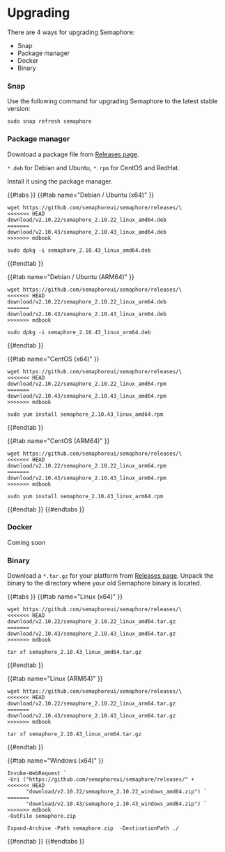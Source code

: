 # Upgrading

There are 4 ways for upgrading Semaphore:

* Snap
* Package manager
* Docker
* Binary

### Snap

Use the following command for upgrading Semaphore to the latest stable version:

```
sudo snap refresh semaphore
```

### Package manager

Download a package file from [Releases page](https://github.com/semaphoreui/semaphore/releases).

&#x20;`*.deb` for Debian and Ubuntu, `*.rpm` for CentOS and RedHat.&#x20;

Install it using the package manager.

{{#tabs }}
{{#tab name="Debian / Ubuntu (x64)" }}
```
wget https://github.com/semaphoreui/semaphore/releases/\
<<<<<<< HEAD
download/v2.10.22/semaphore_2.10.22_linux_amd64.deb
=======
download/v2.10.43/semaphore_2.10.43_linux_amd64.deb
>>>>>>> mdbook

sudo dpkg -i semaphore_2.10.43_linux_amd64.deb
```
{{#endtab }}

{{#tab name="Debian / Ubuntu (ARM64)" }}
```
wget https://github.com/semaphoreui/semaphore/releases/\
<<<<<<< HEAD
download/v2.10.22/semaphore_2.10.22_linux_arm64.deb
=======
download/v2.10.43/semaphore_2.10.43_linux_arm64.deb
>>>>>>> mdbook

sudo dpkg -i semaphore_2.10.43_linux_arm64.deb
```
{{#endtab }}

{{#tab name="CentOS (x64)" }}
```
wget https://github.com/semaphoreui/semaphore/releases/\
<<<<<<< HEAD
download/v2.10.22/semaphore_2.10.22_linux_amd64.rpm
=======
download/v2.10.43/semaphore_2.10.43_linux_amd64.rpm
>>>>>>> mdbook

sudo yum install semaphore_2.10.43_linux_amd64.rpm
```
{{#endtab }}

{{#tab name="CentOS (ARM64)" }}
```
wget https://github.com/semaphoreui/semaphore/releases/\
<<<<<<< HEAD
download/v2.10.22/semaphore_2.10.22_linux_arm64.rpm
=======
download/v2.10.43/semaphore_2.10.43_linux_arm64.rpm
>>>>>>> mdbook

sudo yum install semaphore_2.10.43_linux_arm64.rpm
```
{{#endtab }}
{{#endtabs }}

### Docker

<div class="warning">
      Coming soon
</div>

### Binary

Download a `*.tar.gz` for your platform from [Releases page](https://github.com/semaphoreui/semaphore/releases). Unpack the binary to the directory where your old Semaphore binary is located.

{{#tabs }}
{{#tab name="Linux (x64)" }}
```
wget https://github.com/semaphoreui/semaphore/releases/\
<<<<<<< HEAD
download/v2.10.22/semaphore_2.10.22_linux_amd64.tar.gz
=======
download/v2.10.43/semaphore_2.10.43_linux_amd64.tar.gz
>>>>>>> mdbook

tar xf semaphore_2.10.43_linux_amd64.tar.gz
```
{{#endtab }}

{{#tab name="Linux (ARM64)" }}
```
wget https://github.com/semaphoreui/semaphore/releases/\
<<<<<<< HEAD
download/v2.10.22/semaphore_2.10.22_linux_arm64.tar.gz
=======
download/v2.10.43/semaphore_2.10.43_linux_arm64.tar.gz
>>>>>>> mdbook

tar xf semaphore_2.10.43_linux_arm64.tar.gz
```
{{#endtab }}

{{#tab name="Windows (x64)" }}
```
Invoke-WebRequest `
-Uri ("https://github.com/semaphoreui/semaphore/releases/" +
<<<<<<< HEAD
      "download/v2.10.22/semaphore_2.10.22_windows_amd64.zip") `
=======
      "download/v2.10.43/semaphore_2.10.43_windows_amd64.zip") `
>>>>>>> mdbook
-OutFile semaphore.zip

Expand-Archive -Path semaphore.zip  -DestinationPath ./
```
{{#endtab }}
{{#endtabs }}

